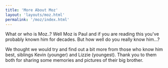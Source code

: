 ```yaml
---
title: 'More About Moz'
layout: 'layouts/moz.html'
permalink: '/moz/index.html'
---
```


What or who is Moz..? Well Moz is Paul and if you are reading this you've probably known him for decades. But how well do you really know him...?

We thought we would try and find out a bit more from those who know him best, siblings Kevin (younger) and Lizzie (youngest). Thank you to them both for sharing some memories and pictures of their big brother.
